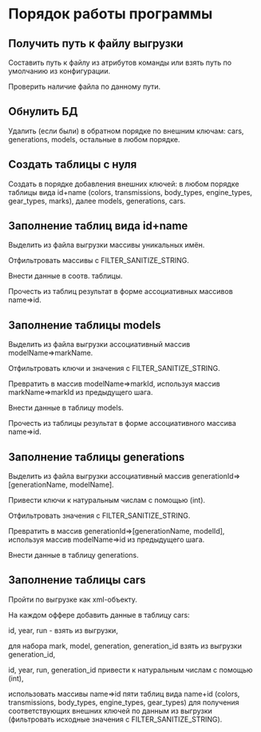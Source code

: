 # Порядок работы программы

## Получить путь к файлу выгрузки

Составить путь к файлу из атрибутов команды 
или взять путь по умолчанию из конфигурации.

Проверить наличие файла по данному пути.

## Обнулить БД

Удалить (если были) в обратном порядке по внешним ключам:
cars,
generations, models,
остальные в любом порядке.

## Создать таблицы с нуля

Создать в порядке добавления внешних ключей:
в любом порядке таблицы вида id+name 
(colors, transmissions, body_types, engine_types, gear_types, marks),
далее 
models, generations, 
cars.

## Заполнение таблиц вида id+name

Выделить из файла выгрузки массивы уникальных имён.

Отфильтровать массивы c FILTER_SANITIZE_STRING.

Внести данные в соотв. таблицы.

Прочесть из таблиц результат 
в форме ассоциативных массивов name=>id.

## Заполнение таблицы models

Выделить из файла выгрузки 
ассоциативный массив modelName=>markName.

Отфильтровать ключи и значения c FILTER_SANITIZE_STRING.

Превратить в массив modelName=>markId,
используя массив markName=>markId из предыдущего шага.

Внести данные в таблицу models.

Прочесть из таблицы результат
в форме ассоциативного массива name=>id.

## Заполнение таблицы generations

Выделить из файла выгрузки
ассоциативный массив generationId=>[generationName, modelName].

Привести ключи к натуральным числам с помощью (int).

Отфильтровать значения c FILTER_SANITIZE_STRING.

Превратить в массив generationId=>[generationName, modelId],
используя массив modelName=>id из предыдущего шага.

Внести данные в таблицу generations.

## Заполнение таблицы cars

Пройти по выгрузке как xml-объекту.

На каждом оффере добавить данные в таблицу cars:

id, year, run - взять из выгрузки,

для набора mark, model, generation, generation_id 
взять из выгрузки generation_id,

id, year, run, generation_id
привести к натуральным числам с помощью (int),

использовать массивы name=>id пяти таблиц вида name+id
(colors, transmissions, body_types, engine_types, gear_types)
для получения соответствующих внешних ключей по данным из выгрузки
(фильтровать исходные значения c FILTER_SANITIZE_STRING).